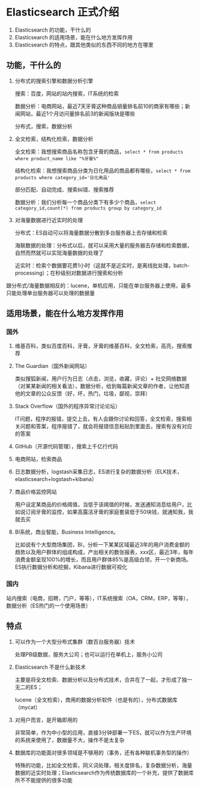 # Elasticsearch 正式介绍

1. Elasticsearch 的功能，干什么的
2. Elasticsearch 的适用场景，能在什么地方发挥作用
3. Elasticsearch 的特点，跟其他类似的东西不同的地方在哪里

## 功能，干什么的

1. 分布式的搜索引擎和数据分析引擎

    搜索：百度，网站的站内搜索，IT系统的检索

    数据分析：电商网站，最近7天牙膏这种商品销量排名前10的商家有哪些；新闻网站，最近1个月访问量排名前3的新闻版块是哪些

    分布式，搜索，数据分析

2. 全文检索，结构化检索，数据分析

    全文检索：我想搜索商品名称包含牙膏的商品，`select * from products where product_name like "%牙膏%"`

    结构化检索：我想搜索商品分类为日化用品的商品都有哪些，`select * from products where category_id='日化用品'`

    部分匹配、自动完成、搜索纠错、搜索推荐

    数据分析：我们分析每一个商品分类下有多少个商品，`select category_id,count(*) from products group by category_id`

3. 对海量数据进行近实时的处理

    分布式：ES自动可以将海量数据分散到多台服务器上去存储和检索

    海联数据的处理：分布式以后，就可以采用大量的服务器去存储和检索数据，自然而然就可以实现海量数据的处理了

    近实时：检索个数据要花费1小时（这就不是近实时，是离线批处理，batch-processing）；在秒级别对数据进行搜索和分析

跟分布式/海量数据相反的：lucene，单机应用，只能在单台服务器上使用，最多只能处理单台服务器可以处理的数据量

## 适用场景，能在什么地方发挥作用
### 国外

1. 维基百科，类似百度百科，牙膏，牙膏的维基百科，全文检索，高亮，搜索推荐
2. The Guardian（国外新闻网站）

    类似搜狐新闻，用户行为日志（点击，浏览，收藏，评论）+ 社交网络数据（对某某新闻的相关看法），数据分析，给到每篇新闻文章的作者，让他知道他的文章的公众反馈（好，坏，热门，垃圾，鄙视，崇拜）

3. Stack Overflow（国外的程序异常讨论论坛）

    IT问题，程序的报错，提交上去，有人会跟你讨论和回答，全文检索，搜索相关问题和答案，程序报错了，就会将报错信息粘贴到里面去，搜索有没有对应的答案
4. GitHub（开源代码管理），搜索上千亿行代码
5. 电商网站，检索商品
6. 日志数据分析，logstash采集日志，ES进行复杂的数据分析（ELK技术，elasticsearch+logstash+kibana）
7. 商品价格监控网站

    用户设定某商品的价格阈值，当低于该阈值的时候，发送通知消息给用户，比如说订阅牙膏的监控，如果高露洁牙膏的家庭套装低于50块钱，就通知我，我就去买
8. BI系统，商业智能，Business Intelligence。

    比如说有个大型商场集团，BI，分析一下某某区域最近3年的用户消费金额的趋势以及用户群体的组成构成，产出相关的数张报表，xxx区，最近3年，每年消费金额呈现100%的增长，而且用户群体85%是高级白领，开一个新商场。ES执行数据分析和挖掘，Kibana进行数据可视化

### 国内

站内搜索（电商，招聘，门户，等等），IT系统搜索（OA，CRM，ERP，等等），数据分析（ES热门的一个使用场景）


## 特点

1. 可以作为一个大型分布式集群（数百台服务器）技术

    处理PB级数据，服务大公司；也可以运行在单机上，服务小公司
2. Elasticsearch 不是什么新技术

    主要是将全文检索、数据分析以及分布式技术，合并在了一起，才形成了独一无二的ES；

    lucene（全文检索），商用的数据分析软件（也是有的），分布式数据库（mycat）
3. 对用户而言，是开箱即用的

    非常简单，作为中小型的应用，直接3分钟部署一下ES，就可以作为生产环境的系统来使用了，数据量不大，操作不是太复杂
4. 数据库的功能面对很多领域是不够用的（事务，还有各种联机事务型的操作）

    特殊的功能，比如全文检索，同义词处理，相关度排名，复杂数据分析，海量数据的近实时处理；Elasticsearch作为传统数据库的一个补充，提供了数据库所不不能提供的很多功能
